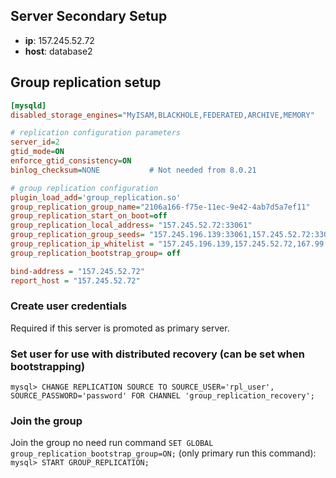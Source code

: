 ## Server Secondary Setup
- **ip**: 157.245.52.72
- **host**: database2

## Group replication setup
```ini
[mysqld]
disabled_storage_engines="MyISAM,BLACKHOLE,FEDERATED,ARCHIVE,MEMORY"

# replication configuration parameters
server_id=2
gtid_mode=ON
enforce_gtid_consistency=ON
binlog_checksum=NONE           # Not needed from 8.0.21

# group replication configuration
plugin_load_add='group_replication.so'
group_replication_group_name="2106a166-f75e-11ec-9e42-4ab7d5a7ef11"
group_replication_start_on_boot=off
group_replication_local_address= "157.245.52.72:33061"
group_replication_group_seeds= "157.245.196.139:33061,157.245.52.72:33061,167.99.81.228:33061"
group_replication_ip_whitelist = "157.245.196.139,157.245.52.72,167.99.81.228"
group_replication_bootstrap_group= off

bind-address = "157.245.52.72"
report_host = "157.245.52.72"
```

### Create user credentials
Required if this server is promoted as primary server.

### Set user for use with distributed recovery (can be set when bootstrapping)
`mysql> CHANGE REPLICATION SOURCE TO SOURCE_USER='rpl_user', SOURCE_PASSWORD='password' FOR CHANNEL 'group_replication_recovery';`

### Join the group
Join the group no need run command `SET GLOBAL group_replication_bootstrap_group=ON;` (only primary run this command):\
`mysql> START GROUP_REPLICATION;`